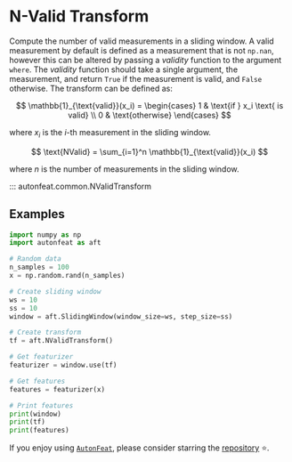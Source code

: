 # N-Valid Transform

Compute the number of valid measurements in a sliding window. A valid measurement by default is defined as a measurement that is not `np.nan`, however this can be altered by passing a *validity* function to the argument `where`. The *validity* function should take a single argument, the measurement, and return `True` if the measurement is valid, and `False` otherwise. The transform can be defined as:

$$
\mathbb{1}_{\text{valid}}(x_i) = \begin{cases}
1 & \text{if } x_i \text{ is valid} \\
0 & \text{otherwise}
\end{cases}
$$

where $x_i$ is the $i$-th measurement in the sliding window.

$$
\text{NValid} = \sum_{i=1}^n \mathbb{1}_{\text{valid}}(x_i)
$$

where $n$ is the number of measurements in the sliding window.

::: autonfeat.common.NValidTransform
      

## Examples

```python
import numpy as np
import autonfeat as aft

# Random data
n_samples = 100
x = np.random.rand(n_samples)

# Create sliding window
ws = 10
ss = 10
window = aft.SlidingWindow(window_size=ws, step_size=ss)

# Create transform
tf = aft.NValidTransform()

# Get featurizer
featurizer = window.use(tf)

# Get features
features = featurizer(x)

# Print features
print(window)
print(tf)
print(features)
```


If you enjoy using [`AutonFeat`](../../index.md), please consider starring the [repository](https://github.com/autonlab/AutonFeat) ⭐️.